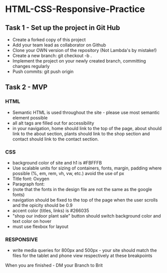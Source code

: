 # HTML-CSS-Responsive-Practice

## Task 1 - Set up the project in Git Hub
* Create a forked copy of this project
* Add your team lead as collaborator on Github
* Clone your OWN version of the repository (Not Lambda's by mistake!)
* Create a new branch: git checkout -b <firstName-lastName>.
* Implement the project on your newly created <firstName-lastName> branch, committing changes regularly
* Push commits: git push origin <firstName-lastName>

## Task 2 - MVP
### HTML
* Semantic HTML is used throughout the site - please use most semantic element possible
* all alt tags are filled out for accessibility
* in your navigation, home should link to the top of the page, about should link to the about section, plants should link to the shop section and contact should link to the contact section.

### CSS
* background color of site  and h1 is  #FBFFFB
* Use scalable units for sizing of containers, fonts, margin, padding where possible (%, em, rem, vh, vw, etc.) avoid the use of px
* Title font: Oxygen
* Paragraph font:
* (note that the fonts in the design file are not the same as the google fonts)
* navigation should be fixed to the top of the page when the user scrolls and the opicity should be 0.9
* accent color (titles, links) is #266035
* "shop our indoor plant sale" button should switch background color and text color on hover
* must use flexbox for layout

### RESPONSIVE
* write media queries for 800px and 500px - your site should match the files for the tablet and phone view respectively at these breakpoints


When you are finished - DM your Branch to Brit
